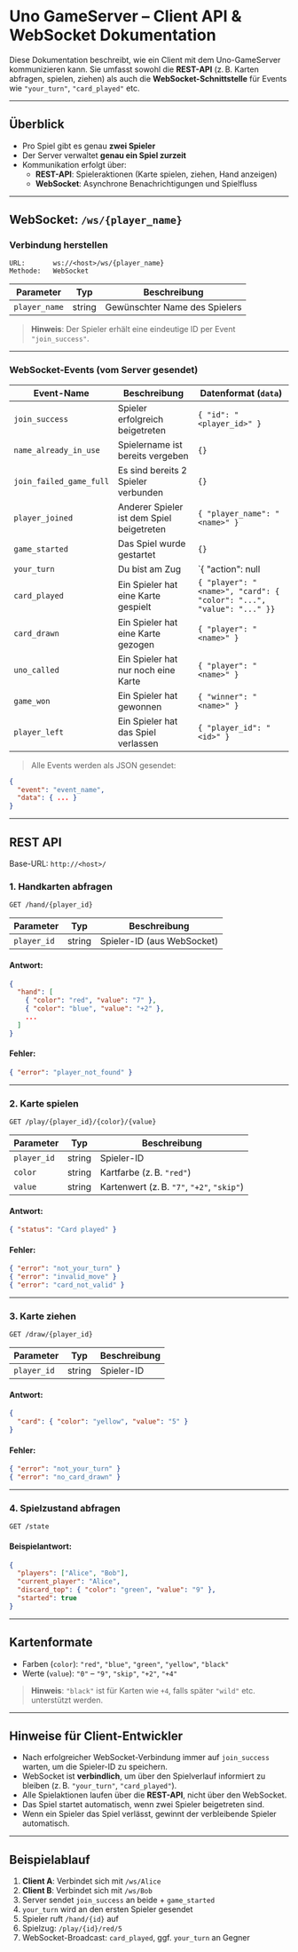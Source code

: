 # Uno GameServer – Client API & WebSocket Dokumentation

Diese Dokumentation beschreibt, wie ein Client mit dem Uno-GameServer kommunizieren kann. Sie umfasst sowohl die **REST-API** (z. B. Karten abfragen, spielen, ziehen) als auch die **WebSocket-Schnittstelle** für Events wie `"your_turn"`, `"card_played"` etc.

---

## Überblick

- Pro Spiel gibt es genau **zwei Spieler**
- Der Server verwaltet **genau ein Spiel zurzeit**
- Kommunikation erfolgt über:
  - **REST-API**: Spieleraktionen (Karte spielen, ziehen, Hand anzeigen)
  - **WebSocket**: Asynchrone Benachrichtigungen und Spielfluss

---

## WebSocket: `/ws/{player_name}`

### Verbindung herstellen

```
URL:       ws://<host>/ws/{player_name}
Methode:   WebSocket
```

| Parameter     | Typ     | Beschreibung                     |
|---------------|---------|----------------------------------|
| `player_name` | string  | Gewünschter Name des Spielers    |

> **Hinweis**: Der Spieler erhält eine eindeutige ID per Event `"join_success"`.

---

### WebSocket-Events (vom Server gesendet)

| Event-Name        | Beschreibung                                        | Datenformat (`data`)                                 |
|-------------------|-----------------------------------------------------|-------------------------------------------------------|
| `join_success`    | Spieler erfolgreich beigetreten                     | `{ "id": "<player_id>" }`                            |
| `name_already_in_use` | Spielername ist bereits vergeben              | `{}`                                                  |
| `join_failed_game_full` | Es sind bereits 2 Spieler verbunden          | `{}`                                                  |
| `player_joined`   | Anderer Spieler ist dem Spiel beigetreten          | `{ "player_name": "<name>" }`                         |
| `game_started`    | Das Spiel wurde gestartet                           | `{}`                                                  |
| `your_turn`       | Du bist am Zug                                      | `{ "action": null | "+2" | "+4" | "skip" }`          |
| `card_played`     | Ein Spieler hat eine Karte gespielt                 | `{ "player": "<name>", "card": { "color": "...", "value": "..." }}` |
| `card_drawn`      | Ein Spieler hat eine Karte gezogen                  | `{ "player": "<name>" }`                              |
| `uno_called`      | Ein Spieler hat nur noch eine Karte                 | `{ "player": "<name>" }`                              |
| `game_won`        | Ein Spieler hat gewonnen                            | `{ "winner": "<name>" }`                              |
| `player_left`     | Ein Spieler hat das Spiel verlassen                 | `{ "player_id": "<id>" }`                             |

> Alle Events werden als JSON gesendet:  
```json
{
  "event": "event_name",
  "data": { ... }
}
```

---

## REST API

Base-URL: `http://<host>/`

### 1. Handkarten abfragen

```
GET /hand/{player_id}
```

| Parameter    | Typ     | Beschreibung          |
|--------------|---------|-----------------------|
| `player_id`  | string  | Spieler-ID (aus WebSocket) |

#### Antwort:
```json
{
  "hand": [
    { "color": "red", "value": "7" },
    { "color": "blue", "value": "+2" },
    ...
  ]
}
```

#### Fehler:
```json
{ "error": "player_not_found" }
```

---

### 2. Karte spielen

```
GET /play/{player_id}/{color}/{value}
```

| Parameter    | Typ     | Beschreibung                    |
|--------------|---------|---------------------------------|
| `player_id`  | string  | Spieler-ID                      |
| `color`      | string  | Kartfarbe (z. B. `"red"`)       |
| `value`      | string  | Kartenwert (z. B. `"7"`, `"+2"`, `"skip"`) |

#### Antwort:
```json
{ "status": "Card played" }
```

#### Fehler:
```json
{ "error": "not_your_turn" }
{ "error": "invalid_move" }
{ "error": "card_not_valid" }
```

---

### 3. Karte ziehen

```
GET /draw/{player_id}
```

| Parameter    | Typ     | Beschreibung     |
|--------------|---------|------------------|
| `player_id`  | string  | Spieler-ID       |

#### Antwort:
```json
{
  "card": { "color": "yellow", "value": "5" }
}
```

#### Fehler:
```json
{ "error": "not_your_turn" }
{ "error": "no_card_drawn" }
```

---

### 4. Spielzustand abfragen

```
GET /state
```

#### Beispielantwort:
```json
{
  "players": ["Alice", "Bob"],
  "current_player": "Alice",
  "discard_top": { "color": "green", "value": "9" },
  "started": true
}
```

---

## Kartenformate

- Farben (`color`): `"red"`, `"blue"`, `"green"`, `"yellow"`, `"black"`
- Werte (`value`): `"0"` – `"9"`, `"skip"`, `"+2"`, `"+4"`

> **Hinweis**: `"black"` ist für Karten wie `+4`, falls später `"wild"` etc. unterstützt werden.

---

## Hinweise für Client-Entwickler

- Nach erfolgreicher WebSocket-Verbindung immer auf `join_success` warten, um die Spieler-ID zu speichern.
- WebSocket ist **verbindlich**, um über den Spielverlauf informiert zu bleiben (z. B. `"your_turn"`, `"card_played"`).
- Alle Spielaktionen laufen über die **REST-API**, nicht über den WebSocket.
- Das Spiel startet automatisch, wenn zwei Spieler beigetreten sind.
- Wenn ein Spieler das Spiel verlässt, gewinnt der verbleibende Spieler automatisch.

---

## Beispielablauf

1. **Client A**: Verbindet sich mit `/ws/Alice`
2. **Client B**: Verbindet sich mit `/ws/Bob`
3. Server sendet `join_success` an beide + `game_started`
4. `your_turn` wird an den ersten Spieler gesendet
5. Spieler ruft `/hand/{id}` auf
6. Spielzug: `/play/{id}/red/5`
7. WebSocket-Broadcast: `card_played`, ggf. `your_turn` an Gegner